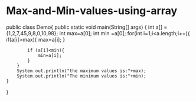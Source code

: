 # Max-and-Min-values-using-array
  public class Demo{
	public static void main(String[] args) {
	    int a[] ={1,2,7,45,9,8,0,10,98};
	    int max=a[0];
	    int min =a[0];
	    for(int i=1;i<a.length;i++){
	        if(a[i]>max){
	            max=a[i];
	        }
	       
	        if (a[i]<min){
	            min=a[i];
	        }
	    }
		System.out.println("the maximum values is:"+max);
		System.out.println("The minimum values is:"+min);
	}
}
